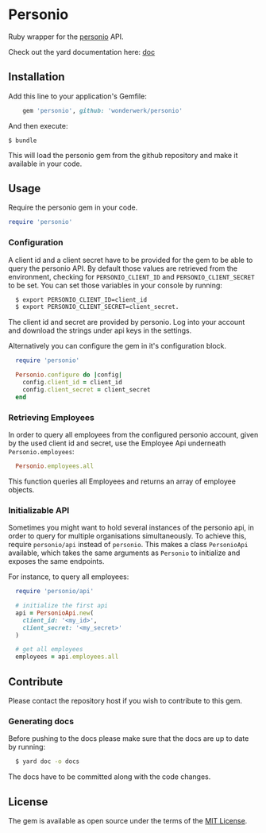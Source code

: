 # Personio

Ruby wrapper for the [personio](https://www.personio.de/) API.

Check out the yard documentation here: [doc](https://wonderwerk.github.io/personio/)

## Installation

Add this line to your application's Gemfile:

```ruby
    gem 'personio', github: 'wonderwerk/personio'
```

And then execute:

    $ bundle

This will load the personio gem from the github repository and make it available in your code.

## Usage

Require the personio gem in your code.

```ruby
require 'personio'
```

### Configuration

A client id and a client secret have to be provided for the gem to be able to
query the personio API. By default those values are retrieved from the
environment, checking for `PERSONIO_CLIENT_ID` and `PERSONIO_CLIENT_SECRET` to
be set. You can set those variables in your console by running:

```bash
  $ export PERSONIO_CLIENT_ID=client_id
  $ export PERSONIO_CLIENT_SECRET=client_secret.
```

The client id and secret are provided by personio. Log into your account
and download the strings under api keys in the settings.

Alternatively you can configure the gem in it's configuration block.

```ruby
  require 'personio'

  Personio.configure do |config|
    config.client_id = client_id
    config.client_secret = client_secret
  end
```

### Retrieving Employees

In order to query all employees from the configured personio account, given by
the used client id and secret, use the Employee Api underneath
`Personio.employees`:

```ruby
  Personio.employees.all
```

This function queries all Employees and returns an array of employee objects.

### Initializable API

Sometimes you might want to hold several instances of the personio api, in order
to query for multiple organisations simultaneously.
To achieve this, require `personio/api` instead of `personio`.
This makes a class `PersonioApi` available, which takes the same
arguments as `Personio` to initialize and exposes the same endpoints.

For instance, to query all employees:

```ruby
  require 'personio/api'

  # initialize the first api
  api = PersonioApi.new(
    client_id: '<my_id>',
    client_secret: '<my_secret>'
  )

  # get all employees
  employees = api.employees.all
```

## Contribute

Please contact the repository host if you wish to contribute to this gem.

### Generating docs

Before pushing to the docs please make sure that the docs are up to date by
running:

```bash
  $ yard doc -o docs
```

The docs have to be committed along with the code changes.

## License

The gem is available as open source under the terms of the [MIT License](http://opensource.org/licenses/MIT).
